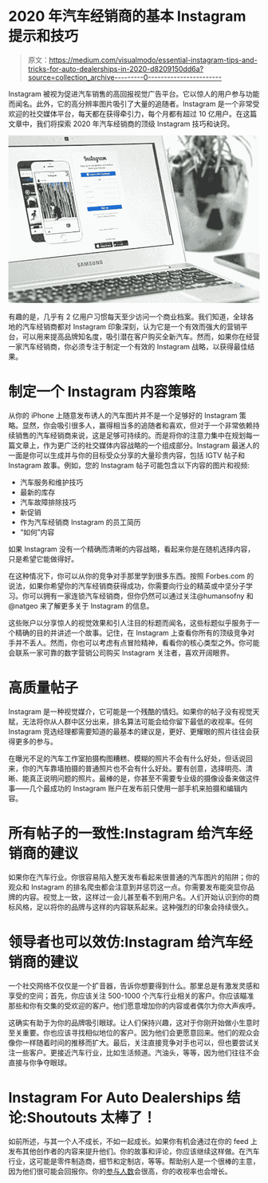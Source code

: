 # 2020 年汽车经销商的基本 Instagram 提示和技巧

> 原文：<https://medium.com/visualmodo/essential-instagram-tips-and-tricks-for-auto-dealerships-in-2020-d8209150dd6a?source=collection_archive---------0----------------------->

Instagram 被视为促进汽车销售的高回报视觉广告平台。它以惊人的用户参与功能而闻名。此外，它的高分辨率图片吸引了大量的追随者。Instagram 是一个非常受欢迎的社交媒体平台，每天都在获得牵引力，每个月都有超过 10 亿用户。在这篇文章中，我们将探索 2020 年汽车经销商的顶级 Instagram 技巧和诀窍。

![](img/f13324726bd17384b899dea9ee51beeb.png)

有趣的是，几乎有 2 亿用户习惯每天至少访问一个商业档案。我们知道，全球各地的汽车经销商都对 Instagram 印象深刻，认为它是一个有效而强大的营销平台，可以用来提高品牌知名度，吸引潜在客户购买全新汽车。然而，如果你在经营一家汽车经销商，你必须专注于制定一个有效的 Instagram 战略，以获得最佳结果。

# 制定一个 Instagram 内容策略

从你的 iPhone 上随意发布诱人的汽车图片并不是一个足够好的 Instagram 策略。显然，你会吸引很多人，赢得相当多的追随者和喜欢，但对于一个非常依赖持续销售的汽车经销商来说，这是足够可持续的。而是将你的注意力集中在规划每一篇文章上，作为更广泛的社交媒体内容战略的一个组成部分。Instagram 最迷人的一面是你可以生成并与你的目标受众分享的大量珍贵内容，包括 IGTV 帖子和 Instagram 故事。例如，您的 Instagram 帖子可能包含以下内容的图片和视频:

*   汽车服务和维护技巧
*   最新的库存
*   汽车故障排除技巧
*   新促销
*   作为汽车经销商 Instagram 的员工简历
*   “如何”内容

如果 Instagram 没有一个精确而清晰的内容战略，看起来你是在随机选择内容，只是希望它能做得好。

在这种情况下，你可以从你的竞争对手那里学到很多东西。按照 Forbes.com 的说法，如果你希望你的汽车经销商获得成功，你需要向行业的精英或中坚分子学习。你可以拥有一家连锁汽车经销商，但你仍然可以通过关注@humansofny 和@natgeo 来了解更多关于 Instagram 的信息。

这些账户以分享惊人的视觉效果和引人注目的标题而闻名，这些标题似乎服务于一个精确的目的并讲述一个故事。记住，在 Instagram 上查看你所有的顶级竞争对手并不丢人。然而，你也可以考虑有点冒险精神，看看你的核心类型之外。你可能会联系一家可靠的数字营销公司购买 Instagram 关注者，喜欢开阔眼界。

# 高质量帖子

Instagram 是一种视觉媒介，它可能是一个残酷的情妇。如果你的帖子没有视觉天赋，无法将你从人群中区分出来，排名算法可能会给你留下最低的收视率。任何 Instagram 竞选经理都需要知道的最基本的建议是，更好、更耀眼的照片往往会获得更多的参与。

在曝光不足的汽车工作室拍摄构图糟糕、模糊的照片不会有什么好处，但话说回来，你的汽车靠墙拍摄的普通照片也不会有什么好处。要有创意，选择明亮、清晰、能真正说明问题的照片。最棒的是，你甚至不需要专业级的摄像设备来做这件事——几个最成功的 Instagram 账户在发布前只使用一部手机来拍摄和编辑内容。

# 所有帖子的一致性:Instagram 给汽车经销商的建议

如果你在汽车行业。你很容易陷入整天发布看起来很普通的汽车图片的陷阱；你的观众和 Instagram 的排名爬虫都会注意到并惩罚这一点。你需要发布能突显你品牌的内容。视觉上一致，这样过一会儿甚至看不到用户名。人们开始认识到你的商标风格，足以将你的品牌与这样的内容联系起来。这种强烈的印象会持续很久。

# 领导者也可以效仿:Instagram 给汽车经销商的建议

一个社交网络不仅仅是一个扩音器，告诉你想要得到什么。那里总是有激发灵感和享受的空间；首先，你应该关注 500-1000 个汽车行业相关的客户。你应该瞄准那些和你有交集的受欢迎的客户。他们愿意增加你的内容或者偶尔为你大声疾呼。

这确实有助于为你的品牌吸引眼球。让人们保持兴趣，这对于你刚开始做小生意时至关重要。你也应该寻找相似地位的客户。因为他们会更愿意回来。他们的观众会像你一样随着时间的推移而扩大。最后，关注直接竞争对手也可以，但也要尝试关注一些客户。更接近汽车行业，比如生活频道。汽油头，等等，因为他们往往不会直接与你争夺眼球。

# Instagram For Auto Dealerships 结论:Shoutouts 太棒了！

如前所述，与其一个人不成长，不如一起成长。如果你有机会通过在你的 feed 上发布其他创作者的内容来提升他们。你的故事和评论，你应该继续这样做。在汽车行业，这可能是零件制造商，细节和定制店，等等。帮助别人是一个很棒的主意，因为他们很可能会回报你。你的[参与人数](https://visualmodo.com/the-statistics-show-instagram-is-the-place-for-interaction/)会很高，你的收视率也会增长。